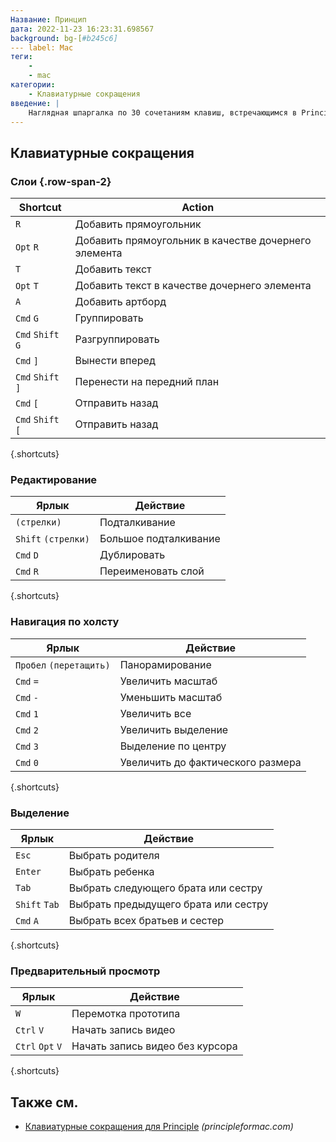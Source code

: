 ```yaml
---
Название: Принцип
дата: 2022-11-23 16:23:31.698567
background: bg-[#b245c6]
--- label: Mac
теги:
    -
    - mac
категории:
    - Клавиатурные сокращения
введение: |
    Наглядная шпаргалка по 30 сочетаниям клавиш, встречающимся в Principle. Это приложение предназначено только для MacOS.
---
```




Клавиатурные сокращения
------------------



### Слои {.row-span-2}

Shortcut | Action
---|---
`R` | Добавить прямоугольник
`Opt` `R` | Добавить прямоугольник в качестве дочернего элемента
`T` | Добавить текст
`Opt` `T` | Добавить текст в качестве дочернего элемента
`A` | Добавить артборд
`Cmd` `G` | Группировать
`Cmd` `Shift` `G` | Разгруппировать
`Cmd` `]` | Вынести вперед
`Cmd` `Shift` `]` | Перенести на передний план
`Cmd` `[` | Отправить назад
`Cmd` `Shift` `[` | Отправить назад
{.shortcuts}


### Редактирование

Ярлык | Действие
---|---
`(стрелки)` | Подталкивание
`Shift` `(стрелки)` | Большое подталкивание
`Cmd` `D` | Дублировать
`Cmd` `R` | Переименовать слой
{.shortcuts}


### Навигация по холсту

Ярлык | Действие
---|---
`Пробел` `(перетащить)` | Панорамирование
`Cmd` `=` | Увеличить масштаб
`Cmd` `-` | Уменьшить масштаб
`Cmd` `1` | Увеличить все
`Cmd` `2` | Увеличить выделение
`Cmd` `3` | Выделение по центру
`Cmd` `0` | Увеличить до фактического размера
{.shortcuts}


### Выделение

Ярлык | Действие
---|---
`Esc` | Выбрать родителя
`Enter` | Выбрать ребенка
`Tab` | Выбрать следующего брата или сестру
`Shift` `Tab` | Выбрать предыдущего брата или сестру
`Cmd` `A` | Выбрать всех братьев и сестер
{.shortcuts}


### Предварительный просмотр

Ярлык | Действие
---|---
`W` | Перемотка прототипа
`Ctrl` `V` | Начать запись видео
`Ctrl` `Opt` `V` | Начать запись видео без курсора
{.shortcuts}




Также см.
--------
- [Клавиатурные сокращения для Principle](https://principleformac.com/docs.html#shortcuts) _(principleformac.com)_
